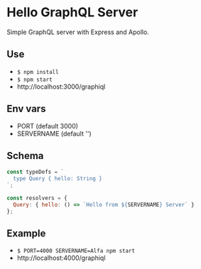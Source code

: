 # Hello GraphQL Server

Simple GraphQL server with Express and Apollo.

## Use

* `$ npm install`
* `$ npm start`
* http://localhost:3000/graphiql

## Env vars

* PORT (default 3000)
* SERVERNAME (default '')

## Schema

```javascript
const typeDefs = `
  type Query { hello: String }
`;

const resolvers = {
  Query: { hello: () => `Hello from ${SERVERNAME} Server` }
};
```

## Example

* `$ PORT=4000 SERVERNAME=Alfa npm start`
* http://localhost:4000/graphiql
